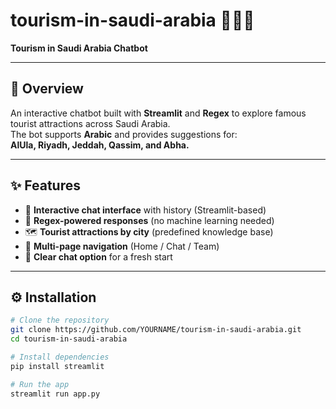 # tourism-in-saudi-arabia 🤖🇸🇦  
**Tourism in Saudi Arabia Chatbot**  

---

## 📌 Overview  
An interactive chatbot built with **Streamlit** and **Regex** to explore famous tourist attractions across Saudi Arabia.  
The bot supports **Arabic** and provides suggestions for:  
**AlUla, Riyadh, Jeddah, Qassim, and Abha.**

---

## ✨ Features  
- 💬 **Interactive chat interface** with history (Streamlit-based)  
- 🧠 **Regex-powered responses** (no machine learning needed)  
- 🗺️ **Tourist attractions by city** (predefined knowledge base)  
- 🧭 **Multi-page navigation** (Home / Chat / Team)  
- 🧹 **Clear chat option** for a fresh start  

---

## ⚙️ Installation  
```bash
# Clone the repository
git clone https://github.com/YOURNAME/tourism-in-saudi-arabia.git
cd tourism-in-saudi-arabia

# Install dependencies
pip install streamlit

# Run the app
streamlit run app.py
